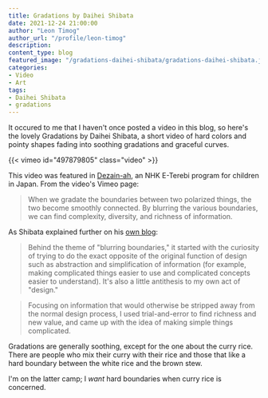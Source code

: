 ```yaml
---
title: Gradations by Daihei Shibata
date: 2021-12-24 21:00:00
author: "Leon Timog"
author_url: "/profile/leon-timog"
description: 
content_type: blog
featured_image: "/gradations-daihei-shibata/gradations-daihei-shibata.jpg"
categories:
- Video
- Art
tags:
- Daihei Shibata
- gradations
---
```

It occured to me that I haven't once posted a video in this blog, so here's the lovely Gradations by Daihei Shibata, a short video of hard colors and pointy shapes fading into soothing gradations and graceful curves.

{{< vimeo id="497879805" class="video" >}}

This video was featured in [Dezain-ah](http://www.nhk.or.jp/design-ah/), an NHK E-Terebi program for children in Japan. From the video's Vimeo page:

>When we gradate the boundaries between two polarized things, the two become smoothly connected. By blurring the various boundaries, we can find complexity, diversity, and richness of information.

As Shibata explained further on his [own blog](https://note.com/daiheishibata/n/nedd4417f58ac):

>Behind the theme of "blurring boundaries," it started with the curiosity of trying to do the exact opposite of the original function of design such as abstraction and simplification of information (for example, making complicated things easier to use and complicated concepts easier to understand). It's also a little antithesis to my own act of "design."

>Focusing on information that would otherwise be stripped away from the normal design process, I used trial-and-error to find richness and new value, and came up with the idea of making simple things complicated. 

Gradations are generally soothing, except for the one about the curry rice. There are people who mix their curry with their rice and those that like a hard boundary between the white rice and the brown stew.

I'm on the latter camp; I *want* hard boundaries when curry rice is concerned.